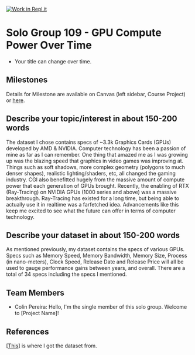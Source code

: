 [![Work in Repl.it](https://classroom.github.com/assets/work-in-replit-14baed9a392b3a25080506f3b7b6d57f295ec2978f6f33ec97e36a161684cbe9.svg)](https://classroom.github.com/online_ide?assignment_repo_id=360995&assignment_repo_type=GroupAssignmentRepo)
# Solo Group 109 - GPU Compute Power Over Time

- Your title can change over time.

## Milestones

Details for Milestone are available on Canvas (left sidebar, Course Project) or [here](https://firas.moosvi.com/courses/data301/project/milestone01.html).

## Describe your topic/interest in about 150-200 words

The dataset I chose contains specs of ~3.3k Graphics Cards (GPUs) developed by AMD & NVIDIA. 
Computer technology has been a passion of mine as far as I can remember. One thing that amazed me as I was growing up was the blazing speed that graphics in
video games was improving at. Things such as soft shadows, more complex geometry (polygons to much denser shapes), realistic lighting/shaders, etc, all changed 
the gaming industry. CGI also benefitted hugely from the massive amount of compute power that each generation of GPUs brought. Recently, the enabling of RTX (Ray-Tracing)
on NVIDIA GPUs (1000 series and above) was a massive breakthrough. Ray-Tracing has existed for a long time, but being able to actually use it in realtime was a farfetched idea.
Advancements like this keep me excited to see what the future can offer in terms of computer technology. 

## Describe your dataset in about 150-200 words

As mentioned previously, my dataset contains the specs of various GPUs. Specs such as Memory Speed, Memory Bandwidth, Memory Size, Process (in nano-meters), Clock Speed,
Release Date and Release Price will all be used to gauge performance gains between years, and overall. There are a total of 34 specs including the specs I mentioned. 

## Team Members

- Colin Pereira: Hello, I'm the single member of this solo group. Welcome to [Project Name]!


## References

[[This](https://www.kaggle.com/iliassekkaf/computerparts?select=All_GPUs.csv)] is where I got the dataset from.

